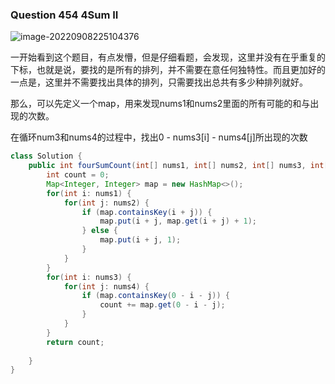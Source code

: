 ### Question 454 4Sum II

![image-20220908225104376](C:\Users\jason\AppData\Roaming\Typora\typora-user-images\image-20220908225104376.png)

一开始看到这个题目，有点发懵，但是仔细看题，会发现，这里并没有在乎重复的下标，也就是说，要找的是所有的排列，并不需要在意任何独特性。而且更加好的一点是，这里并不需要找出具体的排列，只需要找出总共有多少种排列就好。

那么，可以先定义一个map，用来发现nums1和nums2里面的所有可能的和与出现的次数。

在循环num3和nums4的过程中，找出0 - nums3[i] - nums4[j]所出现的次数

```java
class Solution {
    public int fourSumCount(int[] nums1, int[] nums2, int[] nums3, int[] nums4) {
        int count = 0;
        Map<Integer, Integer> map = new HashMap<>();
        for(int i: nums1) {
            for(int j: nums2) {
                if (map.containsKey(i + j)) {
                    map.put(i + j, map.get(i + j) + 1);
                } else {
                    map.put(i + j, 1);
                }
            }
        }
        for(int i: nums3) {
            for(int j: nums4) {
                if (map.containsKey(0 - i - j)) {
                    count += map.get(0 - i - j);
                }
            }
        }
        return count;
        
    }
}
```

